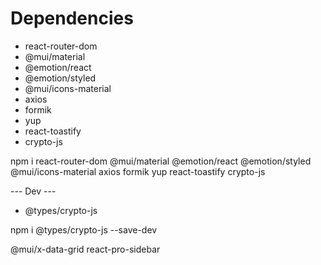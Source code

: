 # Dependencies
- react-router-dom
- @mui/material 
- @emotion/react 
- @emotion/styled
- @mui/icons-material
- axios
- formik
- yup
- react-toastify
- crypto-js

npm i react-router-dom @mui/material @emotion/react @emotion/styled @mui/icons-material axios formik yup react-toastify crypto-js

--- Dev ---
- @types/crypto-js

npm i @types/crypto-js --save-dev



@mui/x-data-grid
react-pro-sidebar